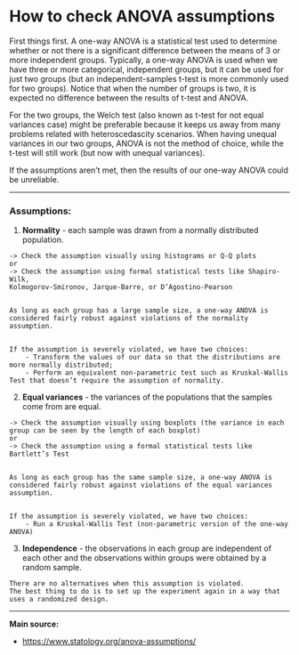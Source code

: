 # How to check ANOVA assumptions

First things first. A one-way ANOVA is a statistical test used to determine
whether or not there is a significant difference between the means of 3 or more
independent groups. Typically, a one-way ANOVA is used when we have three
or more categorical, independent groups, but it can be used for just two groups
(but an independent-samples t-test is more commonly used for two groups).
Notice that when the number of groups is two, it is expected no difference
between the results of t-test and ANOVA.

For the two groups, the Welch test (also known as t-test for not equal variances
case) might be preferable because it keeps us away from many problems
related with heteroscedascity scenarios. When having unequal variances in our
two groups, ANOVA is not the method of choice, while the t-test will still work
(but now with unequal variances).

If the assumptions aren’t met, then the results of our one-way ANOVA could be
unreliable.

***
### Assumptions:

1. **Normality** - each sample was drawn from a normally distributed population.

```
-> Check the assumption visually using histograms or Q-Q plots
or
-> Check the assumption using formal statistical tests like Shapiro-Wilk,
Kolmogorov-Smironov, Jarque-Barre, or D’Agostino-Pearson


As long as each group has a large sample size, a one-way ANOVA is considered fairly robust against violations of the normality assumption.


If the assumption is severely violated, we have two choices:
    - Transform the values of our data so that the distributions are more normally distributed;
    - Perform an equivalent non-parametric test such as Kruskal-Wallis Test that doesn’t require the assumption of normality.
```

2. **Equal variances** - the variances of the populations that the samples come from are equal.

```
-> Check the assumption visually using boxplots (the variance in each group can be seen by the length of each boxplot)
or
-> Check the assumption using a formal statistical tests like Bartlett’s Test


As long as each group has the same sample size, a one-way ANOVA is considered fairly robust against violations of the equal variances assumption.


If the assumption is severely violated, we have two choices:
    - Run a Kruskal-Wallis Test (non-parametric version of the one-way ANOVA)
```

3. **Independence** - the observations in each group are independent of each other and the observations within groups were obtained by a random sample.

```
There are no alternatives when this assumption is violated. 
The best thing to do is to set up the experiment again in a way that uses a randomized design. 
```

***

**Main source:**

- https://www.statology.org/anova-assumptions/
